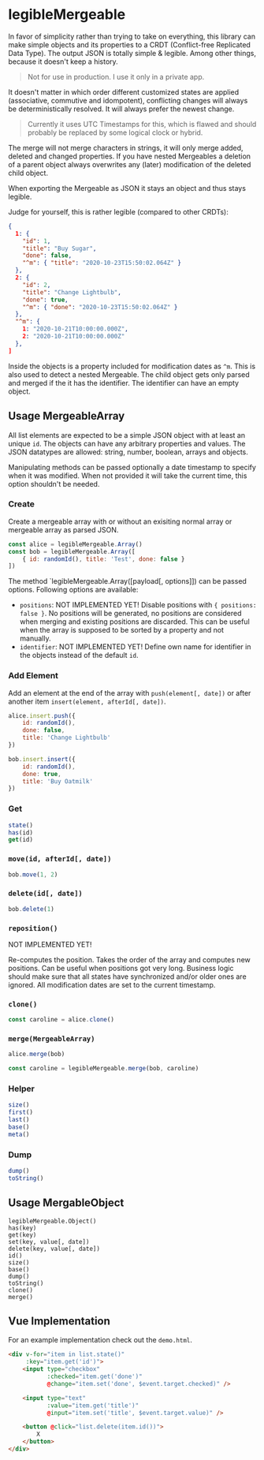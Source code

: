 # legibleMergeable

In favor of simplicity rather than trying to take on everything, this library can make simple objects and its properties to a CRDT (Conflict-free Replicated Data Type). The output JSON is totally simple & legible. Among other things, because it doesn't keep a history.

> Not for use in production. I use it only in a private app.

It doesn't matter in which order different customized states are applied (associative, commutive and idompotent), conflicting changes will always be deterministically resolved. It will always prefer the newest change.

> Currently it uses UTC Timestamps for this, which is flawed and should probably be replaced by some logical clock or hybrid.

The merge will not merge characters in strings, it will only merge added, deleted and changed properties. If you have nested Mergeables a deletion of a parent object always overwrites any (later) modification of the deleted child object.

When exporting the Mergeable as JSON it stays an object and thus stays legible.

Judge for yourself, this is rather legible (compared to other CRDTs):

```json
{
  1: {
    "id": 1,
    "title": "Buy Sugar",
    "done": false,
    "^m": { "title": "2020-10-23T15:50:02.064Z" }
  },
  2: {
    "id": 2,
    "title": "Change Lightbulb",
    "done": true,
    "^m": { "done": "2020-10-23T15:50:02.064Z" }
  },
  "^m": {
    1: "2020-10-21T10:00:00.000Z",
    2: "2020-10-21T10:00:00.000Z"
  },
]
```

Inside the objects is a property included for modification dates as `^m`. This is also used to detect a nested Mergeable. The child object gets only parsed and merged if the it has the identifier. The identifier can have an empty object.

## Usage MergeableArray

All list elements are expected to be a simple JSON object with at least an unique `id`. The objects can have any arbitrary properties and values. The JSON datatypes are allowed: string, number, boolean, arrays and objects.

Manipulating methods can be passed optionally a date timestamp to specify when it was modified. When not provided it will take the current time, this option shouldn't be needed.

### Create

Create a mergeable array with or without an exisiting normal array or mergeable array as parsed JSON.

```javascript
const alice = legibleMergeable.Array()
const bob = legibleMergeable.Array([
    { id: randomId(), title: 'Test', done: false }
])
```

The method `legibleMergeable.Array([payload[, options]]) can be passed options. Following options are available:

* `positions`: NOT IMPLEMENTED YET! Disable positions with `{ positions: false }`. No positions will be generated, no positions are considered when merging and existing positions are discarded. This can be useful when the array is supposed to be sorted by a property and not manually.
* `identifier`: NOT IMPLEMENTED YET! Define own name for identifier in the objects instead of the default `id`.

### Add Element

Add an element at the end of the array with `push(element[, date])` or after another item `insert(element, afterId[, date])`.

```javascript
alice.insert.push({
    id: randomId(),
    done: false,
    title: 'Change Lightbulb'
})

bob.insert.insert({
    id: randomId(),
    done: true,
    title: 'Buy Oatmilk'
})
```

### Get

```javascript
state()
has(id)
get(id)
```

### `move(id, afterId[, date])`

```javascript
bob.move(1, 2)
```

### `delete(id[, date])`

```javascript
bob.delete(1)
```

### `reposition()`

NOT IMPLEMENTED YET!

Re-computes the position. Takes the order of the array and computes new positions. Can be useful when positions got very long. Business logic should make sure that all states have synchronized and/or older ones are ignored. All modification dates are set to the current timestamp.

### `clone()`

```javascript
const caroline = alice.clone()
```

### `merge(MergeableArray)`

```javascript
alice.merge(bob)

const caroline = legibleMergeable.merge(bob, caroline)
```

### Helper

```javascript
size()
first()
last()
base()
meta()
```

### Dump

```javascript
dump()
toString()
```

## Usage MergableObject

```
legibleMergeable.Object()
has(key)
get(key)
set(key, value[, date])
delete(key, value[, date])
id()
size()
base()
dump()
toString()
clone()
merge()
```

## Vue Implementation

For an example implementation check out the `demo.html`.

```html
<div v-for="item in list.state()"
     :key="item.get('id')">
    <input type="checkbox"
           :checked="item.get('done')"
           @change="item.set('done', $event.target.checked)" />

    <input type="text"
           :value="item.get('title')"
           @input="item.set('title', $event.target.value)" />

    <button @click="list.delete(item.id())">
        X
    </button>
</div>
```
